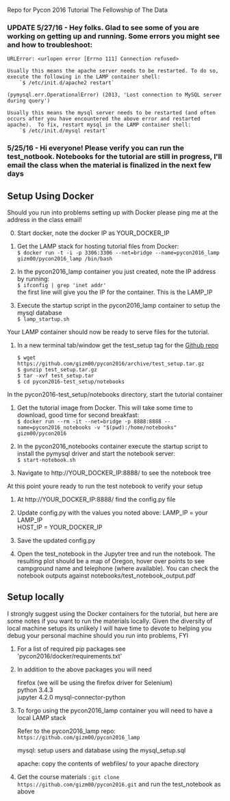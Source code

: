 Repo for Pycon 2016 Tutorial The Fellowship of The Data
### UPDATE 5/27/16 - Hey folks. Glad to see some of you are working on getting up and running. Some errors you might see and how to troubleshoot:

`URLError: <urlopen error [Errno 111] Connection refused>`  

	Usually this means the apache server needs to be restarted. To do so, execute the following in the LAMP container shell:  
		`$ /etc/init.d/apache2 restart`

`(pymysql.err.OperationalError) (2013, 'Lost connection to MySQL server during query')`  

	Usually this means the mysql server needs to be restarted (and often occurs after you have encountered the above error and restarted apache).  To fix, restart mysql in the LAMP container shell:  
		`$ /etc/init.d/mysql restart`  

### 5/25/16 - Hi everyone! Please verify you can run the test_notbook. Notebooks for the tutorial are still in progress, I'll email the class when the material is finalized in the next few days  

## Setup Using Docker  

Should you run into problems setting up with Docker please ping me at the address in the class email!

0. Start docker, note the docker IP as YOUR_DOCKER_IP

1. Get the LAMP stack for hosting tutorial files from Docker:  
	`$ docker run -t -i -p 3306:3306 --net=bridge --name=pycon2016_lamp  gizm00/pycon2016_lamp /bin/bash`  

2. In the pycon2016_lamp container you just created, note the IP address by running:  
	`$ ifconfig | grep 'inet addr'`  
	the first line will give you the IP for the container. This is the LAMP_IP  

3. Execute the startup script in the pycon2016_lamp container to setup the mysql database  
	`$ lamp_startup.sh`  

Your LAMP container should now be ready to serve files for the tutorial. 

1. In a new terminal tab/window get the test_setup tag for the [Github repo](https://github.com/gizm00/pycon2016/releases)  

	`$ wget https://github.com/gizm00/pycon2016/archive/test_setup.tar.gz`  
	`$ gunzip test_setup.tar.gz`   
	`$ tar -xvf test_setup.tar`  
	`$ cd pycon2016-test_setup/notebooks`    

In the pycon2016-test_setup/notebooks directory, start the tutorial container  

1. Get the tutorial image from Docker. This will take some time to download, good time for second breakfast:  
	`$ docker run --rm -it --net=bridge -p 8888:8888 --name=pycon2016_notebooks -v "$(pwd):/home/notebooks" gizm00/pycon2016`  

2. In the pycon2016_notebooks container execute the startup script to install the pymysql driver and start the notebook server:  
	`$ start-notebook.sh`  

3. Navigate to http://YOUR_DOCKER_IP:8888/ to see the notebook tree

At this point youre ready to run the test notebook to verify your setup

1. At http://YOUR_DOCKER_IP:8888/ find the config.py file

2. Update config.py with the values you noted above:
	LAMP_IP = your LAMP_IP  
	HOST_IP = YOUR_DOCKER_IP  

3. Save the updated config.py  

4. Open the test_notebook in the Jupyter tree and run the notebook. The resulting plot should be a map of Oregon, hover over points to see campground name and telephone (where available). You can check the notebook outputs against notebooks/test_notebook_output.pdf


## Setup locally

I strongly suggest using the Docker containers for the tutorial, but here are some notes if you want to run the materials locally. Given the diversity of local machine setups its unlikely I will have time to devote to helping you debug your personal machine should you run into problems, FYI

1. For a list of required pip packages see 'pycon2016/docker/requirements.txt'  

2. In addition to the above packages you will need  

	firefox (we will be using the firefox driver for Selenium)  
	python 3.4.3  
	jupyter 4.2.0
	mysql-connector-python  

3. To forgo using the pycon2016_lamp container you will need to have a local LAMP stack  

	Refer to the pycon2016_lamp repo: `https://github.com/gizm00/pycon2016_lamp`  

	mysql: setup users and database using the mysql_setup.sql 

	apache: copy the contents of webfiles/ to your apache directory  

4. Get the course materials : `git clone https://github.com/gizm00/pycon2016.git` and run the test_notebook as above
	
